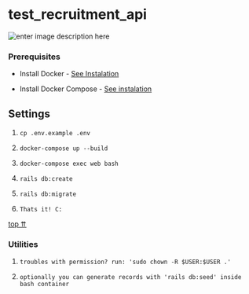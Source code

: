 
# test_recruitment_api

  
![enter image description here](https://i.imgur.com/YFv0MlW.png)
  

### Prerequisites

- Install Docker - [See Instalation](https://docs.docker.com/install/overview/)

- Install Docker Compose - [See instalation](https://docs.docker.com/compose/install/)

  
  
## Settings

1. `cp .env.example .env`

2. `docker-compose up --build`

3. `docker-compose exec web bash`

4. `rails db:create`

5. `rails db:migrate`

5. `Thats it! C:`




  

[top ⇈](#settings)

  

### Utilities

1. `troubles with permission? run: 'sudo chown -R $USER:$USER .'`

2. `optionally you can generate records with 'rails db:seed' inside bash container`

  